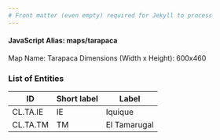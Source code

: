 ```yaml
---
# Front matter (even empty) required for Jekyll to process
---
```


#### JavaScript Alias: maps/tarapaca

Map Name: Tarapaca
Dimensions (Width x Height): 600x460

### List of Entities

ID | Short label | Label
---|---|---|
CL.TA.IE|IE|Iquique
CL.TA.TM|TM|El Tamarugal
